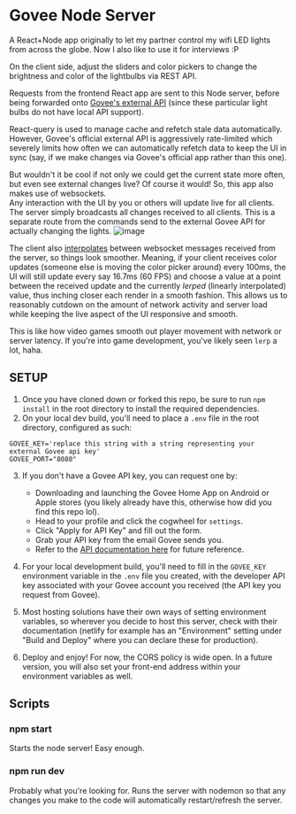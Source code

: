 # Govee Node Server
A React+Node app originally to let my partner control my wifi LED lights from across the globe. Now I also like to use it for interviews :P  
  
On the client side, adjust the sliders and color pickers to change the brightness and color of the lightbulbs via REST API.  
  
Requests from the frontend React app are sent to this Node server, before being forwarded onto [Govee's external API](https://govee-public.s3.amazonaws.com/developer-docs/GoveeDeveloperAPIReference.pdf) (since these particular light bulbs do not have local API support).  
  
React-query is used to manage cache and refetch stale data automatically. However, Govee's official external API is aggressively rate-limited which severely limits how often we can automatically refetch data to keep the UI in sync (say, if we make changes via Govee's official app rather than this one).  
  
But wouldn't it be cool if not only we could get the current state more often, but even see external changes live? Of course it would! So, this app also makes use of websockets.  
Any interaction with the UI by you or others will update live for all clients. The server simply broadcasts all changes received to all clients. This is a separate route from the commands send to the external Govee API for actually changing the lights.
![image](https://user-images.githubusercontent.com/50963144/196177225-3694d2b5-4b7e-4d21-ba8d-2d39891718cf.png)  
  
The client also [interpolates](https://en.wikipedia.org/wiki/Linear_interpolation) between websocket messages received from the server, so things look smoother. Meaning, if your client receives color updates (someone else is moving the color picker around) every 100ms, the UI will still update every say 16.7ms (60 FPS) and choose a value at a point between the received update and the currently *lerped* (linearly interpolated) value, thus inching closer each render in a smooth fashion. This allows us to reasonably cutdown on the amount of network activity and server load while keeping the live aspect of the UI responsive and smooth.  
  
This is like how video games smooth out player movement with network or server latency. If you're into game development, you've likely seen `lerp` a lot, haha.
  
## SETUP
1) Once you have cloned down or forked this repo, be sure to run `npm install` in the root directory to install the required dependencies.  
2) On your local dev build, you'll need to place a `.env` file in the root directory, configured as such:  
  ```
  GOVEE_KEY='replace this string with a string representing your external Govee api key'
  GOVEE_PORT="8080"
  ```  
3) If you don't have a Govee API key, you can request one by:  
    - Downloading and launching the Govee Home App on Android or Apple stores (you likely already have this, otherwise how did you find this repo lol).  
    - Head to your profile and click the cogwheel for `settings`.  
    - Click "Apply for API Key" and fill out the form.
    - Grab your API key from the email Govee sends you.  
    - Refer to the [API documentation here](https://govee-public.s3.amazonaws.com/developer-docs/GoveeDeveloperAPIReference.pdf) for future reference.
    
4) For your local development build, you'll need to fill in the `GOVEE_KEY` environment variable in the `.env` file you created, with the developer API key associated with your Govee account you received (the API key you request from Govee).  
  
5) Most hosting solutions have their own ways of setting environment variables, so wherever you decide to host this server, check with their documentation (netlify for example has an "Environment" setting under "Build and Deploy" where you can declare these for production).  
  
6) Deploy and enjoy! For now, the CORS policy is wide open. In a future version, you will also set your front-end address within your environment variables as well.

## Scripts

### npm start
Starts the node server! Easy enough.  
  
### npm run dev
Probably what you're looking for. Runs the server with nodemon so that any changes you make to the code will automatically restart/refresh the server.
